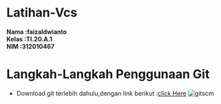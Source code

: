 # Latihan-Vcs

**Nama :faizaldwianto** <br>
**Kelas :TI.20.A.1** <br>
**NIM :312010467** <br>

# Langkah-Langkah Penggunaan Git
* Download git terlebih dahulu,dengan link berikut :[click Here](https://git-scm.com/download/win)
![gitscm](foto/gitbash.png)
